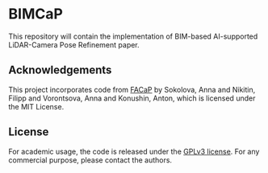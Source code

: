 # BIMCaP
This repository will contain the implementation of BIM-based AI-supported LiDAR-Camera Pose Refinement paper.


## Acknowledgements
This project incorporates code from [FACaP](https://github.com/SamsungLabs/FACaP) by Sokolova, Anna and Nikitin, Filipp and Vorontsova, Anna and Konushin, Anton, which is licensed under the MIT License.

## License
For academic usage, the code is released under the [GPLv3 license](https://www.gnu.org/licenses/gpl-3.0.en.html). For any commercial purpose, please contact the authors.
